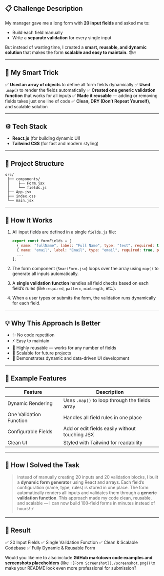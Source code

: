 ## 📋 Challenge Description

My manager gave me a long form with **20 input fields** and asked me to:

* Build each field manually
* Write a **separate validation** for every single input

But instead of wasting time, I created a **smart, reusable, and dynamic solution** that makes the form **scalable and easy to maintain**. 😎🔥

---

## 🚀 My Smart Trick

✅ **Used an array of objects** to define all form fields dynamically
✅ **Used `.map()`** to render the fields automatically
✅ **Created one generic validation function** that works for all inputs
✅ **Made it reusable** — adding or removing fields takes just one line of code
✅ **Clean, DRY (Don’t Repeat Yourself)**, and scalable solution

---

## ⚙️ Tech Stack

* **React.js** (for building dynamic UI)
* **Tailwind CSS** (for fast and modern styling)

---

## 🧩 Project Structure

```
src/
 ├── components/
 │    ├── Form.jsx
 │    └── fields.js
 ├── App.jsx
 ├── index.css
 └── main.jsx
```

---

## 🧱 How It Works

1. All input fields are defined in a single `fields.js` file:

   ```js
   export const formFields = [
     { name: "fullName", label: "Full Name", type: "text", required: true, minLength: 3 },
     { name: "email", label: "Email", type: "email", required: true, pattern: /^\S+@\S+\.\S+$/ },
     ...
   ];
   ```

2. The form component (`SmartForm.jsx`) loops over the array using `map()` to generate all inputs automatically.

3. A **single validation function** handles all field checks based on each field’s rules (like `required`, `pattern`, `minLength`, etc.).

4. When a user types or submits the form, the validation runs dynamically for each field.

---

## 💡 Why This Approach Is Better

* ✨ No code repetition
* ⚡ Easy to maintain
* 🧩 Highly reusable — works for any number of fields
* 💪 Scalable for future projects
* 🧠 Demonstrates dynamic and data-driven UI development

---

## 🧾 Example Features

| Feature                 | Description                                    |
| ----------------------- | ---------------------------------------------- |
| Dynamic Rendering       | Uses `.map()` to loop through the fields array |
| One Validation Function | Handles all field rules in one place           |
| Configurable Fields     | Add or edit fields easily without touching JSX |
| Clean UI                | Styled with Tailwind for readability           |

---

## 📘 How I Solved the Task

> Instead of manually creating 20 inputs and 20 validation blocks,
> I built a **dynamic form generator** using React and arrays.
> Each field’s configuration (name, type, rules) is stored in one place.
> The form automatically renders all inputs and validates them through a **generic validation function**.
> This approach made my code clean, reusable, and scalable — I can now build 100-field forms in minutes instead of hours! ⚡

---

## 🏁 Result

✅ 20 Input Fields
✅ Single Validation Function
✅ Clean & Scalable Codebase
✅ Fully Dynamic & Reusable Form


Would you like me to also include **GitHub markdown code examples and screenshots placeholders** (like `![Form Screenshot](./screenshot.png)`) to make your README look even more professional for submission?

